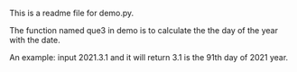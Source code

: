 This is a readme file for demo.py.

The function named que3 in demo is to calculate the the day of the year with the date.

An example: input 2021.3.1 and it will return 3.1 is the 91th day of 2021 year.

